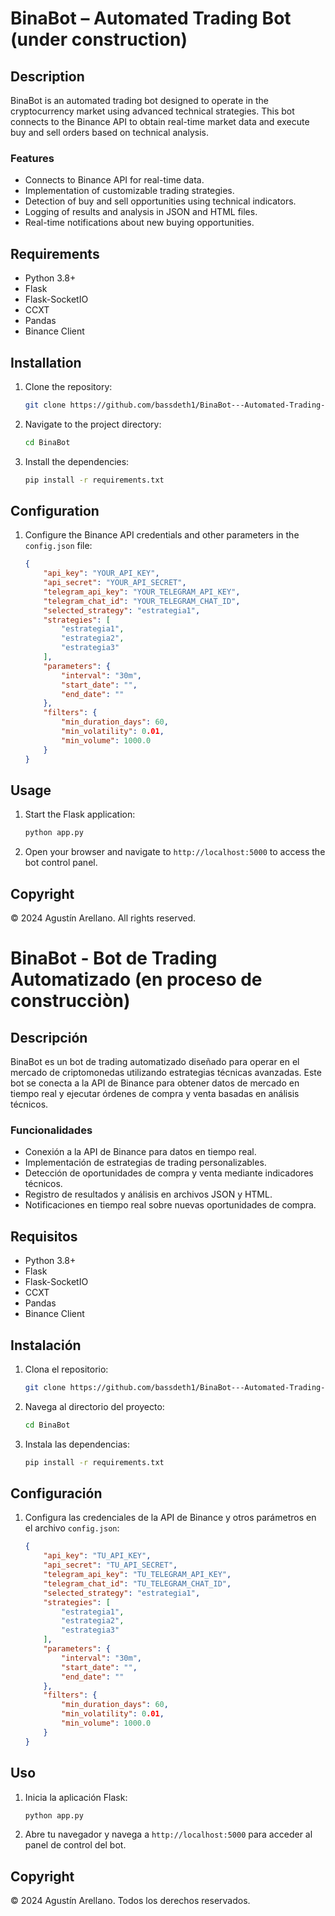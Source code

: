 # BinaBot – Automated Trading Bot (under construction)

## Description
BinaBot is an automated trading bot designed to operate in the cryptocurrency market using advanced technical strategies. This bot connects to the Binance API to obtain real-time market data and execute buy and sell orders based on technical analysis.

### Features
- Connects to Binance API for real-time data.
- Implementation of customizable trading strategies.
- Detection of buy and sell opportunities using technical indicators.
- Logging of results and analysis in JSON and HTML files.
- Real-time notifications about new buying opportunities.

## Requirements
- Python 3.8+
- Flask
- Flask-SocketIO
- CCXT
- Pandas
- Binance Client

## Installation
1. Clone the repository:
    ```sh
    git clone https://github.com/bassdeth1/BinaBot---Automated-Trading-Bot
    ```
2. Navigate to the project directory:
    ```sh
    cd BinaBot
    ```
3. Install the dependencies:
    ```sh
    pip install -r requirements.txt
    ```

## Configuration
1. Configure the Binance API credentials and other parameters in the `config.json` file:
    ```json
    {
        "api_key": "YOUR_API_KEY",
        "api_secret": "YOUR_API_SECRET",
        "telegram_api_key": "YOUR_TELEGRAM_API_KEY",
        "telegram_chat_id": "YOUR_TELEGRAM_CHAT_ID",
        "selected_strategy": "estrategia1",
        "strategies": [
            "estrategia1",
            "estrategia2",
            "estrategia3"
        ],
        "parameters": {
            "interval": "30m",
            "start_date": "",
            "end_date": ""
        },
        "filters": {
            "min_duration_days": 60,
            "min_volatility": 0.01,
            "min_volume": 1000.0
        }
    }
    ```

## Usage
1. Start the Flask application:
    ```sh
    python app.py
    ```
2. Open your browser and navigate to `http://localhost:5000` to access the bot control panel.

## Copyright
© 2024 Agustín Arellano. All rights reserved.


# BinaBot - Bot de Trading Automatizado (en proceso de construcciòn)

## Descripción
BinaBot es un bot de trading automatizado diseñado para operar en el mercado de criptomonedas utilizando estrategias técnicas avanzadas. Este bot se conecta a la API de Binance para obtener datos de mercado en tiempo real y ejecutar órdenes de compra y venta basadas en análisis técnicos.

### Funcionalidades
- Conexión a la API de Binance para datos en tiempo real.
- Implementación de estrategias de trading personalizables.
- Detección de oportunidades de compra y venta mediante indicadores técnicos.
- Registro de resultados y análisis en archivos JSON y HTML.
- Notificaciones en tiempo real sobre nuevas oportunidades de compra.

## Requisitos
- Python 3.8+
- Flask
- Flask-SocketIO
- CCXT
- Pandas
- Binance Client

## Instalación
1. Clona el repositorio:
    ```sh
    git clone https://github.com/bassdeth1/BinaBot---Automated-Trading-Bot
    ```
2. Navega al directorio del proyecto:
    ```sh
    cd BinaBot
    ```
3. Instala las dependencias:
    ```sh
    pip install -r requirements.txt
    ```

## Configuración
1. Configura las credenciales de la API de Binance y otros parámetros en el archivo `config.json`:
    ```json
    {
        "api_key": "TU_API_KEY",
        "api_secret": "TU_API_SECRET",
        "telegram_api_key": "TU_TELEGRAM_API_KEY",
        "telegram_chat_id": "TU_TELEGRAM_CHAT_ID",
        "selected_strategy": "estrategia1",
        "strategies": [
            "estrategia1",
            "estrategia2",
            "estrategia3"
        ],
        "parameters": {
            "interval": "30m",
            "start_date": "",
            "end_date": ""
        },
        "filters": {
            "min_duration_days": 60,
            "min_volatility": 0.01,
            "min_volume": 1000.0
        }
    }
    ```

## Uso
1. Inicia la aplicación Flask:
    ```sh
    python app.py
    ```
2. Abre tu navegador y navega a `http://localhost:5000` para acceder al panel de control del bot.

## Copyright
© 2024 Agustín Arellano. Todos los derechos reservados.

